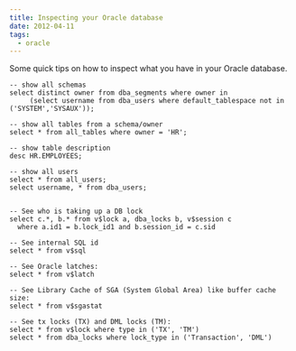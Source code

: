 ```yaml
---
title: Inspecting your Oracle database
date: 2012-04-11
tags:
  - oracle
---
```

Some quick tips on how to inspect what you have in your Oracle database.

    
    -- show all schemas
    select distinct owner from dba_segments where owner in
         (select username from dba_users where default_tablespace not in ('SYSTEM','SYSAUX'));
    
    -- show all tables from a schema/owner
    select * from all_tables where owner = 'HR';
    
    -- show table description
    desc HR.EMPLOYEES;
    
    -- show all users
    select * from all_users;
    select username, * from dba_users;
    
    
    -- See who is taking up a DB lock
    select c.*, b.* from v$lock a, dba_locks b, v$session c 
      where a.id1 = b.lock_id1 and b.session_id = c.sid
    
    -- See internal SQL id
    select * from v$sql
    
    -- See Oracle latches:
    select * from v$latch
    
    -- See Library Cache of SGA (System Global Area) like buffer cache size:
    select * from v$sgastat
    
    -- See tx locks (TX) and DML locks (TM):
    select * from v$lock where type in ('TX', 'TM')
    select * from dba_locks where lock_type in ('Transaction', 'DML')
    
    